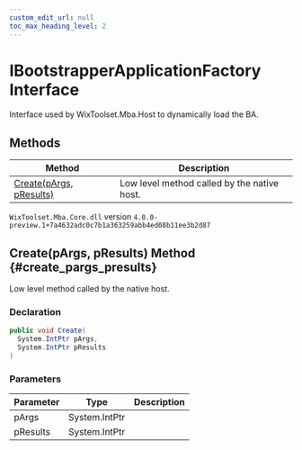```yaml
---
custom_edit_url: null
toc_max_heading_level: 2
---
```

# IBootstrapperApplicationFactory Interface
Interface used by WixToolset.Mba.Host to dynamically load the BA.
## Methods
| Method | Description |
| ------ | ----------- |
| [Create(pArgs, pResults)](#create_pargs_presults) | Low level method called by the native host. |
`WixToolset.Mba.Core.dll` version `4.0.0-preview.1+7a4632adc0c7b1a363259abb4ed08b11ee3b2d87`
## Create(pArgs, pResults) Method {#create_pargs_presults}
Low level method called by the native host.
### Declaration
```cs
public void Create(
  System.IntPtr pArgs,
  System.IntPtr pResults
)
```
### Parameters
| Parameter | Type | Description |
| --------- | ---- | ----------- |
| pArgs | System.IntPtr |  |
| pResults | System.IntPtr |  |
